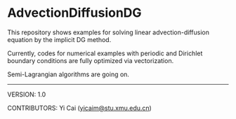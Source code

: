 # AdvectionDiffusionDG
This repository shows examples for solving linear advection-diffusion equation by the implicit DG method. 

Currently, codes for numerical examples with periodic and Dirichlet boundary conditions are fully optimized via vectorization.

Semi-Lagrangian algorithms are going on.

---

VERSION: 1.0

CONTRIBUTORS: Yi Cai (yicaim@stu.xmu.edu.cn)





